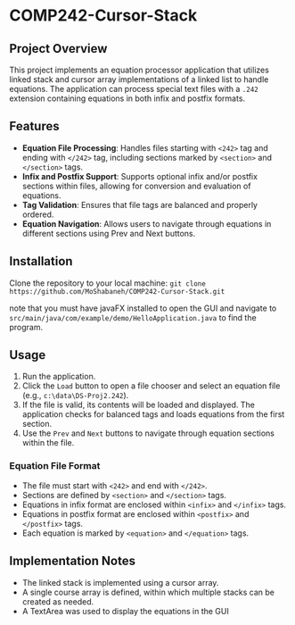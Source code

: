 # COMP242-Cursor-Stack

## Project Overview

This project implements an equation processor application that utilizes linked stack and cursor array implementations of a linked list to handle equations. The application can process special text files with a `.242` extension containing equations in both infix and postfix formats.

## Features

- **Equation File Processing**: Handles files starting with `<242>` tag and ending with `</242>` tag, including sections marked by `<section>` and `</section>` tags.
- **Infix and Postfix Support**: Supports optional infix and/or postfix sections within files, allowing for conversion and evaluation of equations.
- **Tag Validation**: Ensures that file tags are balanced and properly ordered.
- **Equation Navigation**: Allows users to navigate through equations in different sections using Prev and Next buttons.

## Installation

Clone the repository to your local machine:
`git clone https://github.com/MoShabaneh/COMP242-Cursor-Stack.git`

note that you must have javaFX installed to open the GUI and navigate to `src/main/java/com/example/demo/HelloApplication.java` to find the program.

## Usage

1. Run the application.
2. Click the `Load` button to open a file chooser and select an equation file (e.g., `c:\data\DS-Proj2.242`).
3. If the file is valid, its contents will be loaded and displayed. The application checks for balanced tags and loads equations from the first section.
4. Use the `Prev` and `Next` buttons to navigate through equation sections within the file.

### Equation File Format

- The file must start with `<242>` and end with `</242>`.
- Sections are defined by `<section>` and `</section>` tags.
- Equations in infix format are enclosed within `<infix>` and `</infix>` tags.
- Equations in postfix format are enclosed within `<postfix>` and `</postfix>` tags.
- Each equation is marked by `<equation>` and `</equation>` tags.

## Implementation Notes

- The linked stack is implemented using a cursor array.
- A single course array is defined, within which multiple stacks can be created as needed.
- A TextArea was used to display the equations in the GUI
